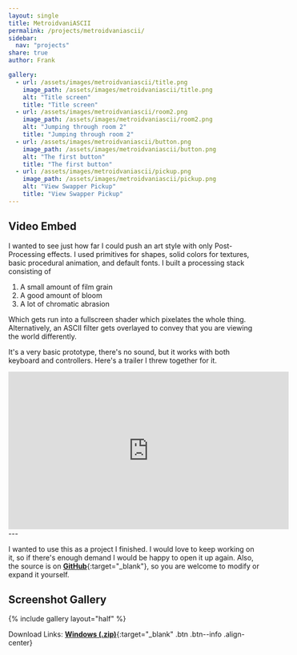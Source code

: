 ```yaml
---
layout: single
title: MetroidvaniASCII
permalink: /projects/metroidvaniascii/
sidebar:
  nav: "projects"
share: true
author: Frank

gallery:
  - url: /assets/images/metroidvaniascii/title.png
    image_path: /assets/images/metroidvaniascii/title.png
    alt: "Title screen"
    title: "Title screen"
  - url: /assets/images/metroidvaniascii/room2.png
    image_path: /assets/images/metroidvaniascii/room2.png
    alt: "Jumping through room 2"
    title: "Jumping through room 2"
  - url: /assets/images/metroidvaniascii/button.png
    image_path: /assets/images/metroidvaniascii/button.png
    alt: "The first button"
    title: "The first button"
  - url: /assets/images/metroidvaniascii/pickup.png
    image_path: /assets/images/metroidvaniascii/pickup.png
    alt: "View Swapper Pickup"
    title: "View Swapper Pickup"
---
```



Video Embed
----

I wanted to see just how far I could push an art style with only Post-Processing effects. I used primitives for shapes, solid colors for textures, basic procedural animation, and default fonts. I built a processing stack consisting of 
1. A small amount of film grain
2. A good amount of bloom
3. A lot of chromatic abrasion

Which gets run into a fullscreen shader which pixelates the whole thing. Alternatively, an ASCII filter gets overlayed to convey that you are viewing the world differently.

It's a very basic prototype, there's no sound, but it works with both keyboard and controllers. Here's a trailer I threw together for it.

<iframe width="560" height="315" src="https://www.youtube.com/embed/_aogxmFD1Ts?si=_3sB795dIsAhEuwE" title="YouTube video player" frameborder="0" allow="accelerometer; autoplay; clipboard-write; encrypted-media; gyroscope; picture-in-picture; web-share" referrerpolicy="strict-origin-when-cross-origin" allowfullscreen></iframe>
---


I wanted to use this as a project I finished. I would love to keep working on it, so if there's enough demand I would be happy to open it up again. Also, the source is on [**GitHub**](https://github.com/WeekieNHN/MetroidvaniASCII){:target="_blank"}, so you are welcome to modify or expand it yourself.

## Screenshot Gallery
{% include gallery layout="half" %}


Download Links:
[**Windows (.zip)**](https://github.com/WeekieNHN/MetroidvaniASCII/tree/main/Zip){:target="_blank" .btn .btn--info .align-center}
